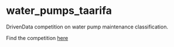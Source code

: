 # water_pumps_taarifa
DrivenData competition on water pump maintenance classification.

Find the competition [here](https://www.drivendata.org/competitions/7/pump-it-up-data-mining-the-water-table/page/23/)
